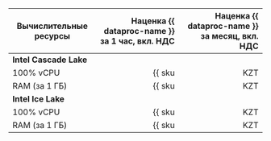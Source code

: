 | Вычислительные ресурсы | Наценка {{ dataproc-name }} за 1 час, вкл. НДС | Наценка {{ dataproc-name }} за месяц, вкл. НДС |
|------------------------|-----------------------------------------------:|-----------------------------------------------:|
| **Intel Cascade Lake**                                                                                                    |
| 100% vCPU              | {{ sku|KZT|mdb.dataproc.v2.cpu.c100|string }}  | {{ sku|KZT|mdb.dataproc.v2.cpu.c100|month|string }}  |
| RAM (за 1 ГБ)          | {{ sku|KZT|mdb.dataproc.v2.ram|string }}       | {{ sku|KZT|mdb.dataproc.v2.ram|month|string }}       |
| **Intel Ice Lake**                                                                                                            |
| 100% vCPU              | {{ sku|KZT|mdb.dataproc.v3.cpu.c100|string }}  | {{ sku|KZT|mdb.dataproc.v3.cpu.c100|month|string }}  |
| RAM (за 1 ГБ)          | {{ sku|KZT|mdb.dataproc.v3.ram|string }}       | {{ sku|KZT|mdb.dataproc.v3.ram|month|string }}       |
